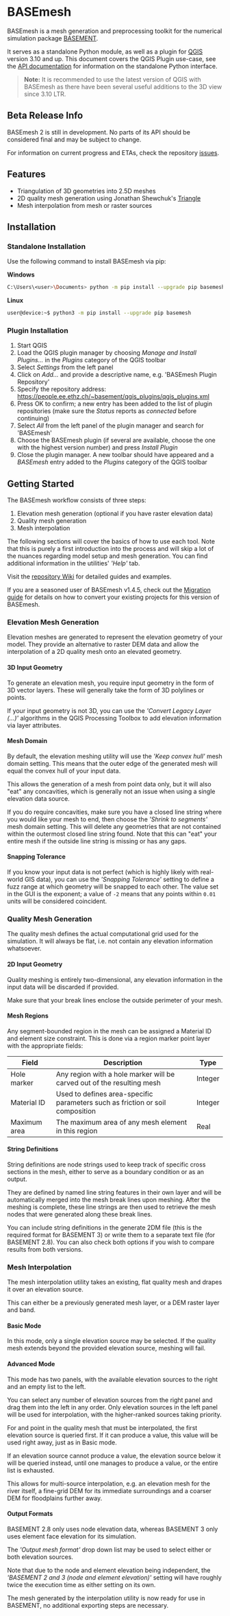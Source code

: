 # BASEmesh

BASEmesh is a mesh generation and preprocessing toolkit for the numerical simulation package [BASEMENT](https://basement.ethz.ch/).

It serves as a standalone Python module, as well as a plugin for [QGIS](https://www.qgis.org/) version 3.10 and up. This document covers the QGIS Plugin use-case, see the [API documentation](docs/README.md) for information on the standalone Python interface.

> **Note:** It is recommended to use the latest version of QGIS with BASEmesh as there have been several useful additions to the 3D view since 3.10 LTR.

## Beta Release Info

BASEmesh 2 is still in development. No parts of its API should be considered final and may be subject to change.

For information on current progress and ETAs, check the repository [issues](https://git.ee.ethz.ch/basemesh/basemesh-v2/issues).

## Features

* Triangulation of 3D geometries into 2.5D meshes
* 2D quality mesh generation using Jonathan Shewchuk's [Triangle](https://www.cs.cmu.edu/~quake/triangle.html)
* Mesh interpolation from mesh or raster sources

## Installation

### Standalone Installation

Use the following command to install BASEmesh via pip:

**Windows**

```sh
C:\Users\<user>\Documents> python -m pip install --upgrade pip basemesh
```

**Linux**

```sh
user@device:~$ python3 -m pip install --upgrade pip basemesh
```

### Plugin Installation

1. Start QGIS
2. Load the QGIS plugin manager by choosing *Manage and Install Plugins…* in the *Plugins* category of the QGIS toolbar
3. Select *Settings* from the left panel
4. Click on *Add…* and provide a descriptive name, e.g. 'BASEmesh Plugin Repository'
5. Specify the repository address: <https://people.ee.ethz.ch/~basement/qgis_plugins/qgis_plugins.xml>
6. Press OK to confirm; a new entry has been added to the list of plugin repositories (make sure the *Status* reports as *connected* before continuing)
7. Select *All* from the left panel of the plugin manager and search for 'BASEmesh'
8. Choose the BASEmesh plugin (if several are available, choose the one with the highest version number) and press *Install Plugin*
9. Close the plugin manager. A new toolbar should have appeared and a *BASEmesh* entry added to the *Plugins* category of the QGIS toolbar

## Getting Started

The BASEmesh workflow consists of three steps:

1. Elevation mesh generation (optional if you have raster elevation data)
2. Quality mesh generation
3. Mesh interpolation

The following sections will cover the basics of how to use each tool. Note that this is purely a first introduction into the process and will skip a lot of the nuances regarding model setup and mesh generation. You can find additional information in the utilities' *'Help'* tab.

Visit the [repository Wiki](https://git.ee.ethz.ch/basemesh/basemesh-v2/-/wikis/home) for detailed guides and examples.

If you are a seasoned user of BASEmesh v1.4.5, check out the [Migration guide](https://git.ee.ethz.ch/basemesh/basemesh-v2/-/wikis/Migration-guide) for details on how to convert your existing projects for this version of BASEmesh.

### Elevation Mesh Generation

Elevation meshes are generated to represent the elevation geometry of your model. They provide an alternative to raster DEM data and allow the interpolation of a 2D quality mesh onto an elevated geometry.

#### 3D Input Geometry

To generate an elevation mesh, you require input geometry in the form of 3D vector layers. These will generally take the form of 3D polylines or points.

If your input geometry is not 3D, you can use the *'Convert Legacy Layer (…)'* algorithms in the QGIS Processing Toolbox to add elevation information via layer attributes.

#### Mesh Domain

By default, the elevation meshing utility will use the *'Keep convex hull'* mesh domain setting. This means that the outer edge of the generated mesh will equal the convex hull of your input data.

This allows the generation of a mesh from point data only, but it will also "eat" any concavities, which is generally not an issue when using a single elevation data source.

If you do require concavities, make sure you have a closed line string where you would like your mesh to end, then choose the *'Shrink to segments'* mesh domain setting. This will delete any geometries that are not contained within the outermost closed line string found. Note that this can "eat" your entire mesh if the outside line string is missing or has any gaps.

#### Snapping Tolerance

If you know your input data is not perfect (which is highly likely with real-world GIS data), you can use the *'Snapping Tolerance'* setting to define a fuzz range at which geometry will be snapped to each other. The value set in the GUI is the exponent; a value of `-2` means that any points within `0.01` units will be considered coincident.

### Quality Mesh Generation

The quality mesh defines the actual computational grid used for the simulation. It will always be flat, i.e. not contain any elevation information whatsoever.

#### 2D Input Geometry

Quality meshing is entirely two-dimensional, any elevation information in the input data will be discarded if provided.

Make sure that your break lines enclose the outside perimeter of your mesh.

#### Mesh Regions

Any segment-bounded region in the mesh can be assigned a Material ID and element size constraint. This is done via a region marker point layer with the appropriate fields:

| Field        | Description                                                                   | Type    |
|--------------|-------------------------------------------------------------------------------|---------|
| Hole marker  | Any region with a hole marker will be carved out of the resulting mesh        | Integer |
| Material ID  | Used to defines area-specific parameters such as friction or soil composition | Integer |
| Maximum area | The maximum area of any mesh element in this region                           | Real    |

#### String Definitions

String definitions are node strings used to keep track of specific cross sections in the mesh, either to serve as a boundary condition or as an output.

They are defined by named line string features in their own layer and will be automatically merged into the mesh break lines upon meshing.  After the meshing is complete, these line strings are then used to retrieve the mesh nodes that were generated along these break lines.

You can include string definitions in the generate 2DM file (this is the required format for BASEMENT 3) or write them to a separate text file (for BASEMENT 2.8). You can also check both options if you wish to compare results from both versions.

### Mesh Interpolation

The mesh interpolation utility takes an existing, flat quality mesh and drapes it over an elevation source.

This can either be a previously generated mesh layer, or a DEM raster layer and band.

#### Basic Mode

In this mode, only a single elevation source may be selected. If the quality mesh extends beyond the provided elevation source, meshing will fail.

#### Advanced Mode

This mode has two panels,  with the available elevation sources to the right and an empty list to the left.

You can select any number of elevation sources from the right panel and drag them into the left in any order. Only elevation sources in the left panel will be used for interpolation, with the higher-ranked sources taking priority.

For and point in the quality mesh that must be interpolated, the first elevation source is queried first. If it can produce a value, this value will be used right away, just as in Basic mode.

If an elevation source cannot produce a value, the elevation source below it will be queried instead, until one manages to produce a value, or the entire list is exhausted.

This allows for multi-source interpolation, e.g. an elevation mesh for the river itself, a fine-grid DEM for its immediate surroundings and a coarser DEM for floodplains further away.

#### Output Formats

BASEMENT 2.8 only uses node elevation data, whereas BASEMENT 3 only uses element face elevation for its simulation.

The *'Output mesh format'* drop down list may be used to select either or both elevation sources.

Note that due to the node and element elevation being independent, the *'BASEMENT 2 and 3 (node and element elevation)'* setting will have roughly twice the execution time as either setting on its own.

The mesh generated by the interpolation utility is now ready for use in BASEMENT, no additional exporting steps are necessary.
